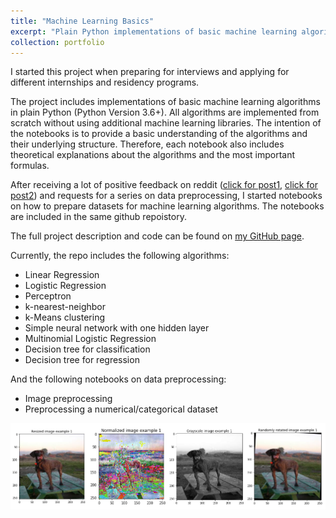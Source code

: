 ```yaml
---
title: "Machine Learning Basics"
excerpt: "Plain Python implementations of basic machine learning algorithms <iframe src="https://ghbtns.com/github-btn.html?user=zotroneneis&repo=machine_learning_basics&type=star&count=true&size=large" frameborder="0" scrolling="0" width="160px" height="30px"></iframe>"
collection: portfolio
---
```


I started this project when preparing for interviews and applying for different internships and residency programs. 

The project includes implementations of basic machine learning algorithms in plain Python (Python Version 3.6+). All algorithms are implemented from scratch without using additional machine learning libraries. The intention of the notebooks is to provide a basic understanding of the algorithms and their underlying structure. Therefore, each notebook also includes theoretical explanations about the algorithms and the most important formulas.

After receiving a lot of positive feedback on reddit ([click for post1](https://www.reddit.com/r/MachineLearning/comments/83ohd5/p_basic_machine_learning_algorithms_in_plain/), [click for post2](https://www.reddit.com/r/Python/comments/83p1t1/basic_machine_learning_algorithms_in_plain_python/)) and requests for a series on data preprocessing, I started notebooks on how to prepare datasets for machine learning algorithms. The notebooks are included in the same github repoistory.

The full project description and code can be found on [my GitHub page](https://github.com/zotroneneis/ml_basics).

Currently, the repo includes the following algorithms:   
- Linear Regression
- Logistic Regression
- Perceptron
- k-nearest-neighbor
- k-Means clustering
- Simple neural network with one hidden layer
- Multinomial Logistic Regression
- Decision tree for classification
- Decision tree for regression
   
And the following notebooks on data preprocessing:   

- Image preprocessing
- Preprocessing a numerical/categorical dataset

![](../images/image_preprocessing.png)

